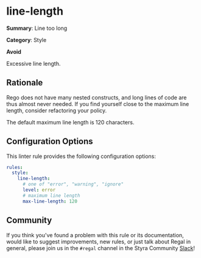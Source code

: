 # line-length

**Summary**: Line too long

**Category**: Style

**Avoid**

Excessive line length.

## Rationale

Rego does not have many nested constructs, and long lines of code are thus almost never needed. If you find yourself
close to the maximum line length, consider refactoring your policy.

The default maximum line length is 120 characters.

## Configuration Options

This linter rule provides the following configuration options:

```yaml
rules: 
  style:
    line-length:
      # one of "error", "warning", "ignore"
      level: error
      # maximum line length
      max-line-length: 120
```

## Community

If you think you've found a problem with this rule or its documentation, would like to suggest improvements, new rules,
or just talk about Regal in general, please join us in the `#regal` channel in the Styra Community
[Slack](https://communityinviter.com/apps/styracommunity/signup)!
